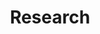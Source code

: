 ---
title: Research
type: landing

sections:
  - block: features2
    content:
      title: "Research"
      items:
        - name: "Job Market Paper"
        - name: "Inference for Missing Data with State-Space Models"
          description: ""
        - name: ""
        - name: "Working Papers"
        - name: "Financial Sanctions Interact(ed) with Trade Sanctions"
          description: "
          *with Christian Bayer and Farzad Saidi*
          <br>
          Trade and financial sanctions have played and continue to play a prominent role in geopolitics. We show empirically that there is a strong nonlinearity in their interaction. While both types of sanctions can significantly harm the sanctioned country in terms of GDP losses, their combined effect exceeds the sum of its parts. When financial sanctions precede trade sanctions, they amplify the effect of the latter, but not vice versa. We theoretically argue that this finding is related to the fact that financial sanctions weaken the financial sector of the sanctioned country and, thus, also amplify all other shocks, while trade sanctions are mainly an impulse. As a result, if a trade sanction is imposed after a financial sanction, the aggregate business cycle effects are exacerbated; but if a trade sanction precedes a financial sanction, it is not amplified further
          <br>
          <br>
          [**PDF**](/uploads/BayerGilchSaidi-2025-Sanctions.pdf)"
        - name: ""
          description: "![image](/uploads/event-study-finb4trade.png)"
        - name: 
        - name: "Asymptotic Properties of the Maximum Likelihood Estimator under Occasionally Observed States"
          description: "
          *with Gregor Reich and Ole Wilms*
          <br>
          Estimating Markov models with hidden state variables presents significant challenges because the likelihood involves a high-dimensional integral over the unobserved states. This complication renders the standard approach to prove the asymptotic properties of the likelihood-based estimator infeasible, because it relies on a log-transformation of the likelihood function. Moreover, the need to numerically approximate the integral in the likelihood function introduces an additional source of error in the estimation process. In this paper, we demonstrate how occasional observations of the hidden state restore the feasibility of the log-likelihood approach or establishing asymptotic properties, thereby extending existing results to general state spaces for the hidden state. Further, we show that, given consistency and asymptotic normality of the exact estimator, the desired properties can be extended to the estimator based on the approximated likelihood.
          <br>
          <br>
          [**PDF**](/uploads/Gilch-etal-2025-AsympOccObs.pdf)"
        - name: ""
          description: "![image](/uploads/eq-asymp-occ-obs.jpg)"
        - name: "Publications"
        - name: "Small Data: Inference with Occasionally Observed States"
          description: "
          *with Andreas Lanz, Philipp Müller, Gregor Reich, and Ole Wilms*
          <br>
          **Accepted at Management Science**
          <br>
          We study the estimation of dynamic economic models for which some of the state variables are observed only occasionally by the econometrician---a common problem in many fields, ranging from marketing to finance to industrial organization. If those occasional state observations are serially correlated, the likelihood function of the model becomes a high-dimensional integral over a nonstandard domain. We generalize the recursive likelihood function integration procedure (RLI; Reich, 2018) to incorporate the occasional observations, enabling likelihood-based inference in such estimation problems. In extensive Monte Carlo studies, we demonstrate the favorable properties of the proposed method for identifying all model parameters and compare it to alternative methods.
          <br>
          <br>
          [**DOI**](https://pubsonline.informs.org/doi/full/10.1287/mnsc.2022.00246) · [**PDF**](/uploads/Gilch-etal-2025-SmallData.pdf)"
        - name: ""
          description: "![image](/uploads/lrr_kernels_rho-eps-converted-to-1.jpg)"
        - name: 
        - name: "Sparse tensor product approximation for a class of GMM estimators"
          description: "
          *with Michael Griebel and Jens Oettershagen*
          <br>
          **International Journal for Uncertainty Quantification, 2022**
          <br>
          Generalized Method of Moments (GMM) estimators in their various forms, including the popular Maximum Likelihood (ML) estimator, are frequently applied for the evaluation of complex econometric models with not analytically computable moment or likelihood functions. As the objective functions of GMM- and ML-estimators themselves constitute the approximation of an integral, more precisely of the expected value over the real world data space, the question arises whether the approximation of the moment function and the simulation of the entire objective function can be combined.

          Motivated by the popular Probit and Mixed Logit models, we consider double integrals with a linking function which stems from the considered estimator, e.g. the logarithm for Maximum Likelihood, and apply a sparse tensor product quadrature to reduce the computational effort for the approximation of the combined integral. Given Hölder continuity of the linking function, we prove that this approach can improve the order of the convergence rate of the classical GMM- and ML-estimator by a factor of two, even for integrands of low regularity or high dimensionality. This result is illustrated by numerical simulations of Mixed Logit and Multinomial Probit integrals which are estimated by ML- and GMM-estimators, respectively.
          <br>
          <br>
          [**DOI**](https://www.doi.org/10.1615/Int.J.UncertaintyQuantification.2021037549) · [**PDF**](/uploads/GilchGriebel-2021-SparseProductApprox.pdf)"
        - name: ""
          description: "![image](/uploads/quad-gmm-convergence.jpg)"
---